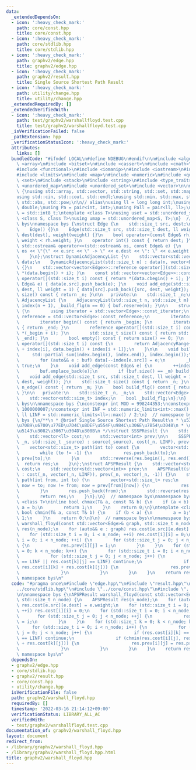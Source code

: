```yaml
---
data:
  _extendedDependsOn:
  - icon: ':heavy_check_mark:'
    path: core/const.hpp
    title: core/const.hpp
  - icon: ':heavy_check_mark:'
    path: core/stdlib.hpp
    title: core/stdlib.hpp
  - icon: ':heavy_check_mark:'
    path: graphv2/edge.hpp
    title: graphv2/edge.hpp
  - icon: ':heavy_check_mark:'
    path: graphv2/result.hpp
    title: Single Source Shortest Path Result
  - icon: ':heavy_check_mark:'
    path: utility/change.hpp
    title: utility/change.hpp
  _extendedRequiredBy: []
  _extendedVerifiedWith:
  - icon: ':heavy_check_mark:'
    path: test/graphv2/warshallfloyd.test.cpp
    title: test/graphv2/warshallfloyd.test.cpp
  _isVerificationFailed: false
  _pathExtension: hpp
  _verificationStatusIcon: ':heavy_check_mark:'
  attributes:
    links: []
  bundledCode: "#ifndef LOCAL\n#define NDEBUG\n#endif\n\n#include <algorithm>\n#include\
    \ <array>\n#include <bitset>\n#include <cassert>\n#include <cmath>\n#include <complex>\n\
    #include <functional>\n#include <iomanip>\n#include <iostream>\n#include <iterator>\n\
    #include <limits>\n#include <map>\n#include <numeric>\n#include <queue>\n#include\
    \ <set>\n#include <stack>\n#include <string>\n#include <type_traits>\n#include\
    \ <unordered_map>\n#include <unordered_set>\n#include <vector>\n\nnamespace bys\
    \ {\nusing std::array, std::vector, std::string, std::set, std::map, std::pair;\n\
    using std::cin, std::cout, std::endl;\nusing std::min, std::max, std::sort, std::reverse,\
    \ std::abs, std::pow;\n\n// alias\nusing ll = long long int;\nusing ld = long\
    \ double;\nusing Pa = pair<int, int>;\nusing Pall = pair<ll, ll>;\nusing ibool\
    \ = std::int8_t;\ntemplate <class T>\nusing uset = std::unordered_set<T>;\ntemplate\
    \ <class S, class T>\nusing umap = std::unordered_map<S, T>;\n}  // namespace\
    \ bys\nnamespace bys {\nstruct Edge {\n    std::size_t src, dest;\n    ll weight;\n\
    \    Edge() {}\n    Edge(std::size_t src, std::size_t dest, ll weight = 1) : src(src),\
    \ dest(dest), weight(weight) {}\n    bool operator<(const Edge& rh) const { return\
    \ weight < rh.weight; }\n    operator int() const { return dest; }\n    friend\
    \ std::ostream& operator<<(std::ostream& os, const Edge& e) {\n        return\
    \ os << \"{\" << e.src << \" -> \" << e.dest << \": \" << e.weight << \"}\";\n\
    \    }\n};\nstruct DynamicAdjacencyList {\n    std::vector<std::vector<Edge>>\
    \ data;\n    DynamicAdjacencyList(std::size_t n) : data(n, vector<Edge>()), _n(n)\
    \ {}\n    std::vector<vector<Edge>>::reference operator[](std::size_t i) { return\
    \ *(data.begin() + i); }\n    const std::vector<vector<Edge>>::const_reference\
    \ operator[](std::size_t i) const { return *(data.cbegin() + i); }\n    void add_edge(const\
    \ Edge& e) { data[e.src].push_back(e); }\n    void add_edge(std::size_t src, std::size_t\
    \ dest, ll weight = 1) { data[src].push_back({src, dest, weight}); }\n    std::size_t\
    \ size() const { return _n; }\n\n   private:\n    std::size_t _n;\n};\nstruct\
    \ AdjacencyList {\n    AdjacencyList(std::size_t n, std::size_t m) : _n(n), _m(m),\
    \ index(n + 1), _build_flg(m == 0) { buf.reserve(m); }\n\n    struct AdjacencyRange\
    \ {\n        using iterator = std::vector<Edge>::const_iterator;\n        using\
    \ reference = std::vector<Edge>::const_reference;\n        iterator _begin, _end;\n\
    \        iterator begin() const { return _begin; }\n        iterator end() const\
    \ { return _end; }\n        reference operator[](std::size_t i) const { return\
    \ *(_begin + i); }\n        std::size_t size() const { return std::distance(_begin,\
    \ _end); }\n        bool empty() const { return size() == 0; }\n    };\n    AdjacencyRange\
    \ operator[](std::size_t i) const {\n        return AdjacencyRange{data.begin()\
    \ + index[i], data.begin() + index[i + 1]};\n    }\n\n    void build() {\n   \
    \     std::partial_sum(index.begin(), index.end(), index.begin());\n        data.resize(_m);\n\
    \        for (auto&& e : buf) data[--index[e.src]] = e;\n        _build_flg =\
    \ true;\n    }\n    void add_edge(const Edge& e) {\n        ++index[e.src];\n\
    \        buf.emplace_back(e);\n        if (buf.size() == _m) build();\n    }\n\
    \    void add_edge(std::size_t src, std::size_t dest, ll weight = 1) { add_edge(Edge(src,\
    \ dest, weight)); }\n    std::size_t size() const { return _n; }\n    std::size_t\
    \ n_edge() const { return _m; }\n    bool build_flg() const { return _build_flg;\
    \ }\n\n   private:\n    std::size_t _n, _m;\n    std::vector<Edge> buf, data;\n\
    \    std::vector<std::size_t> index;\n    bool _build_flg;\n};\n}  // namespace\
    \ bys\n\nnamespace bys {\nconstexpr int MOD = 998244353;\nconstexpr int MOD7 =\
    \ 1000000007;\nconstexpr int INF = std::numeric_limits<int>::max() / 2;\nconstexpr\
    \ ll LINF = std::numeric_limits<ll>::max() / 2;\n}  // namespace bys\nnamespace\
    \ bys {\n/**\n * @brief Single Source Shortest Path Result\n * \u5358\u4E00\u59CB\
    \u70B9\u6700\u77ED\u7D4C\u8DEF\u554F\u984C\u306E\u7B54\u3048\n * \u7D4C\u8DEF\u5FA9\
    \u5143\u3082\u3067\u304D\u308B\n */\nstruct SSSPResult {\n    std::size_t source;\n\
    \    std::vector<ll> cost;\n    std::vector<int> prev;\n\n    SSSPResult(std::size_t\
    \ _n, std::size_t _source) : source(_source), cost(_n, LINF), prev(_n, -1) {}\n\
    \    vector<std::size_t> path(int to) const {\n        vector<std::size_t> res;\n\
    \        while (to != -1) {\n            res.push_back(to);\n            to =\
    \ prev[to];\n        }\n        std::reverse(res.begin(), res.end());\n      \
    \  return res;\n    }\n};\nstruct APSPResult {\n    std::vector<std::vector<ll>>\
    \ cost;\n    std::vector<std::vector<int>> prev;\n    APSPResult(std::size_t _n)\
    \ : cost(_n, vector(_n, LINF)), prev(_n, vector(_n, -1)) {}\n    std::vector<std::size_t>\
    \ path(int from, int to) {\n        vector<std::size_t> res;\n        for (int\
    \ now = to; now != from; now = prev[from][now]) {\n            res.push_back(now);\n\
    \        }\n        res.push_back(from);\n        std::reverse(res.begin(), res.end());\n\
    \        return res;\n    }\n};\n}  // namespace bys\nnamespace bys {\ntemplate\
    \ <class T>\ninline bool chmax(T& a, const T& b) {\n    if (a < b) {\n       \
    \ a = b;\n        return 1;\n    }\n    return 0;\n}\ntemplate <class T>\ninline\
    \ bool chmin(T& a, const T& b) {\n    if (b < a) {\n        a = b;\n        return\
    \ 1;\n    }\n    return 0;\n}\n}  // namespace bys\n\nnamespace bys {\nAPSPResult\
    \ warshall_floyd(const std::vector<Edge>& graph, std::size_t n_node) {\n    APSPResult\
    \ res(n_node);\n    for (auto&& e : graph) res.cost[e.src][e.dest] = e.weight;\n\
    \    for (std::size_t i = 0; i < n_node; ++i) res.cost[i][i] = 0;\n    for (std::size_t\
    \ i = 0; i < n_node; ++i) {\n        for (std::size_t j = 0; j < n_node; ++j)\
    \ {\n            res.prev[i][j] = i;\n        }\n    }\n    for (std::size_t k\
    \ = 0; k < n_node; k++) {\n        for (std::size_t i = 0; i < n_node; i++) {\n\
    \            for (std::size_t j = 0; j < n_node; j++) {\n                if (res.cost[i][k]\
    \ == LINF || res.cost[k][j] == LINF) continue;\n                if (chmin(res.cost[i][j],\
    \ res.cost[i][k] + res.cost[k][j])) {\n                    res.prev[i][j] = res.prev[k][j];\n\
    \                }\n            }\n        }\n    }\n    return res;\n}\n}  //\
    \ namespace bys\n"
  code: "#pragma once\n#include \"edge.hpp\"\n#include \"result.hpp\"\n#include \"\
    ../core/stdlib.hpp\"\n#include \"../core/const.hpp\"\n#include \"../utility/change.hpp\"\
    \n\nnamespace bys {\nAPSPResult warshall_floyd(const std::vector<Edge>& graph,\
    \ std::size_t n_node) {\n    APSPResult res(n_node);\n    for (auto&& e : graph)\
    \ res.cost[e.src][e.dest] = e.weight;\n    for (std::size_t i = 0; i < n_node;\
    \ ++i) res.cost[i][i] = 0;\n    for (std::size_t i = 0; i < n_node; ++i) {\n \
    \       for (std::size_t j = 0; j < n_node; ++j) {\n            res.prev[i][j]\
    \ = i;\n        }\n    }\n    for (std::size_t k = 0; k < n_node; k++) {\n   \
    \     for (std::size_t i = 0; i < n_node; i++) {\n            for (std::size_t\
    \ j = 0; j < n_node; j++) {\n                if (res.cost[i][k] == LINF || res.cost[k][j]\
    \ == LINF) continue;\n                if (chmin(res.cost[i][j], res.cost[i][k]\
    \ + res.cost[k][j])) {\n                    res.prev[i][j] = res.prev[k][j];\n\
    \                }\n            }\n        }\n    }\n    return res;\n}\n}  //\
    \ namespace bys\n"
  dependsOn:
  - graphv2/edge.hpp
  - core/stdlib.hpp
  - graphv2/result.hpp
  - core/const.hpp
  - utility/change.hpp
  isVerificationFile: false
  path: graphv2/warshall_floyd.hpp
  requiredBy: []
  timestamp: '2022-03-16 21:14:12+09:00'
  verificationStatus: LIBRARY_ALL_AC
  verifiedWith:
  - test/graphv2/warshallfloyd.test.cpp
documentation_of: graphv2/warshall_floyd.hpp
layout: document
redirect_from:
- /library/graphv2/warshall_floyd.hpp
- /library/graphv2/warshall_floyd.hpp.html
title: graphv2/warshall_floyd.hpp
---
```

